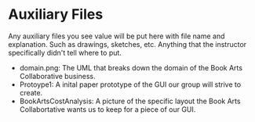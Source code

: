 # Auxiliary Files

Any auxiliary files you see value will be put here with file name and explanation. Such as drawings, sketches, etc. Anything that the instructor specifically didn't tell where to put.

- domain.png: The UML that breaks down the domain of the Book Arts Collaborative business.
- Protoype1: A inital paper prototype of the GUI our group will strive to create.
- BookArtsCostAnalysis: A picture of the specific layout the Book Arts Collabortative wants us to keep for a piece of our GUI.
